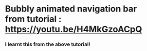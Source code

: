 # Bubbly animated navigation bar from tutorial : https://youtu.be/H4MkGzoACpQ

### I learnt this from the above tutorial!